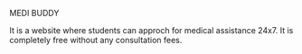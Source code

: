 MEDI BUDDY

It is a website where students can approch for medical assistance 24x7. It is completely free without any consultation fees.  
